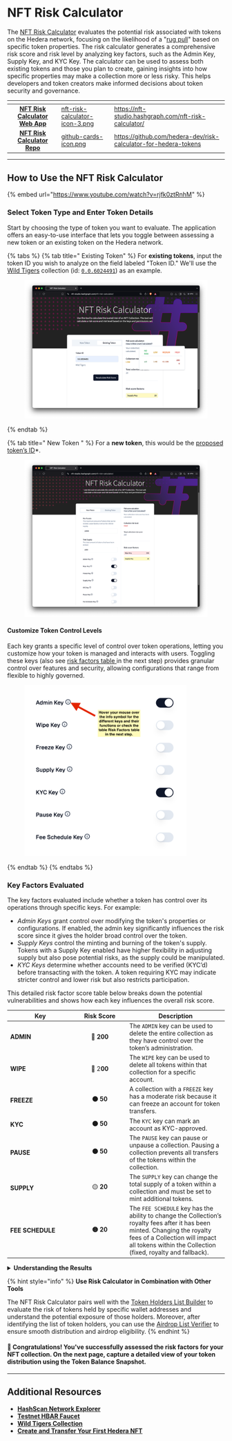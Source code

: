 # NFT Risk Calculator

The [NFT Risk Calculator](https://nft-studio.hashgraph.com/nft-risk-calculator/) evaluates the potential risk associated with tokens on the Hedera network, focusing on the likelihood of a "[rug pull](../../support-and-community/glossary.md#rug-pull)" based on specific token properties. The risk calculator generates a comprehensive risk score and risk level by analyzing key factors, such as the Admin Key, Supply Key, and KYC Key. The calculator can be used to assess both existing tokens and those you plan to create, gaining insights into how specific properties may make a collection more or less risky. This helps developers and token creators make informed decisions about token security and governance.

<table data-card-size="large" data-view="cards"><thead><tr><th align="center"></th><th data-hidden data-card-cover data-type="files"></th><th data-hidden data-card-target data-type="content-ref"></th></tr></thead><tbody><tr><td align="center"><a href="https://nft-studio.hashgraph.com/nft-risk-calculator/"><strong>NFT Risk Calculator Web App</strong> </a></td><td><a href="../../.gitbook/assets/nft-risk-calculator-icon-3.png">nft-risk-calculator-icon-3.png</a></td><td><a href="https://nft-studio.hashgraph.com/nft-risk-calculator/">https://nft-studio.hashgraph.com/nft-risk-calculator/</a></td></tr><tr><td align="center"><a href="https://github.com/hedera-dev/risk-calculator-for-hedera-tokens"><strong>NFT Risk Calculator Repo</strong></a>   </td><td><a href="../../.gitbook/assets/github-cards-icon.png">github-cards-icon.png</a></td><td><a href="https://github.com/hedera-dev/risk-calculator-for-hedera-tokens">https://github.com/hedera-dev/risk-calculator-for-hedera-tokens</a></td></tr></tbody></table>

***

## How to Use the NFT Risk Calculator

{% embed url="https://www.youtube.com/watch?v=rjfk0ztRnhM" %}

### **Select Token Type and Enter Token Details**

Start by choosing the type of token you want to evaluate. The application offers an easy-to-use interface that lets you toggle between assessing a new token or an existing token on the Hedera network.&#x20;

{% tabs %}
{% tab title=" Existing Token" %}
For **existing tokens**, input the token ID you wish to analyze on the field labeled "Token ID." We'll use the [Wild Tigers](https://x.com/wildtigers_nft) collection (id: [`0.0.6024491`](https://hashscan.io/mainnet/token/0.0.6024491)) as an example.

<figure><img src="../../.gitbook/assets/nft-studio-risk-calculator-existing-wild-tigers.png" alt=""><figcaption></figcaption></figure>
{% endtab %}

{% tab title=" New Token " %}
For a **new token**, this would be the [proposed token’s ID](nft-risk-calculator.md#what-is-a-proposed-token-id)\*.&#x20;

<figure><img src="../../.gitbook/assets/nft-studio-risk-calculator-new-token.png" alt=""><figcaption></figcaption></figure>

#### Customize Token Control Levels

Each key grants a specific level of control over token operations, letting you customize how your token is managed and interacts with users. Toggling these keys (also see [risk factors table ](nft-risk-calculator.md#risk-factors)in the next step) provides granular control over features and security, allowing configurations that range from flexible to highly governed.&#x20;

<figure><img src="../../.gitbook/assets/nft-studio-risk- calculator-factors-keys.png" alt="" width="375"><figcaption></figcaption></figure>
{% endtab %}
{% endtabs %}

### **Key Factors Evaluated**

The key factors evaluated include whether a token has control over its operations through specific keys. For example:

* _Admin Keys_ grant control over modifying the token's properties or configurations. If enabled, the admin key significantly influences the risk score since it gives the holder broad control over the token.
* _Supply Keys_ control the minting and burning of the token's supply. Tokens with a Supply Key enabled have higher flexibility in adjusting supply but also pose potential risks, as the supply could be manipulated.&#x20;
* _KYC Keys_ determine whether accounts need to be verified (KYC’d) before transacting with the token. A token requiring KYC may indicate stricter control and lower risk but also restricts participation.

This detailed risk factor score table below breaks down the potential vulnerabilities and shows how each key influences the overall risk score.

<table><thead><tr><th width="139">Key</th><th width="109" align="center">Risk Score</th><th>Description</th></tr></thead><tbody><tr><td><strong>ADMIN</strong> </td><td align="center">🔴  <strong>200</strong> </td><td>The <code>ADMIN</code> key can be used to delete the entire collection as they have control over the token’s administration.</td></tr><tr><td><strong>WIPE</strong></td><td align="center">🔴  2<strong>00</strong> </td><td>The <code>WIPE</code> key can be used to delete all tokens within that collection for a specific account. </td></tr><tr><td><strong>FREEZE</strong></td><td align="center"><strong>🟠 50</strong> </td><td>A collection with a <code>FREEZE</code> key has a moderate risk because it can freeze an account for token transfers.</td></tr><tr><td><strong>KYC</strong></td><td align="center"><strong>🟠 50</strong> </td><td>The <code>KYC</code> key can mark an account as KYC-approved.</td></tr><tr><td><strong>PAUSE</strong></td><td align="center"><strong>🟠 50</strong> </td><td>The <code>PAUSE</code> key can pause or unpause a collection. Pausing a collection prevents all transfers of the tokens within the collection.</td></tr><tr><td><strong>SUPPLY</strong></td><td align="center">🟡 <strong>20</strong> </td><td>The <code>SUPPLY</code> key can change the total supply of a token within a collection and must be set to mint additional tokens. </td></tr><tr><td><strong>FEE SCHEDULE</strong></td><td align="center"><strong>🟡 20</strong> </td><td>The <code>FEE SCHEDULE</code> key has the ability to change the Collection’s royalty fees after it has been minted. Changing the royalty fees of a Collection will impact all tokens within the Collection (fixed, royalty and fallback).</td></tr></tbody></table>

<details>

<summary><strong>Understanding the Results</strong></summary>

The tool provides two main outputs: a risk score and a risk level. Here's how to interpret these results:

**Risk Score**

The risk score is a numerical value that indicates the overall potential risk associated with a token.

* <mark style="background-color:yellow;">**Lower Scores (0-25)**</mark>: Tokens with low risk, indicating that the settings and properties of the token minimize potential vulnerabilities.
* <mark style="background-color:orange;">**Medium Scores (26-50)**</mark>: Moderate risk, suggesting some factors may need to be reviewed for secure token management.
* <mark style="background-color:red;">**High Scores (51+)**</mark>: This indicates significant risk, indicating that several factors make the token susceptible to governance issues or potential "rug pulls."

**Risk Level**

The risk level provides a qualitative assessment (e.g., Low, Medium, or High) to give a more general understanding of the token’s risk profile.

<img src="../../.gitbook/assets/nft-studio-risk- calculator-risk-levels.png" alt="" data-size="original">

**Breakdown of Risk Factors**

* The calculator provides a detailed breakdown showing how each key and token property contributes to the final risk score.
* You can use this breakdown to pinpoint high-risk settings, allowing you to make targeted adjustments to your token configuration.

**Using the Results**

* If you're evaluating an _existing token_, use the results to inform investment decisions or suggest governance changes.
* For _new tokens_, adjust key settings to achieve a balanced risk level that fits your project’s goals for security and flexibility.

</details>

{% hint style="info" %}
**Use Risk Calculator in Combination with Other Tools**

The NFT Risk Calculator pairs well with the [Token Holders List Builder](nft-token-holders-list-builder.md) to evaluate the risk of tokens held by specific wallet addresses and understand the potential exposure of those holders. Moreover, after identifying the list of token holders, you can use the [Airdrop List Verifier](airdrop-list-verifier.md) to ensure smooth distribution and airdrop eligibility.
{% endhint %}

#### 🎉 Congratulations! You've successfully assessed the risk factors for your NFT collection. On the next page, capture a detailed view of your token distribution using the Token Balance Snapshot.

***

## Additional Resources

* [**HashScan Network Explorer**](https://hashscan.io/)
* [**Testnet HBAR Faucet**](https://portal.hedera.com/)
* [**Wild Tigers Collection**](https://x.com/wildtigers_nft)
* [**Create and Transfer Your First Hedera NFT**](../../tutorials/token/create-and-transfer-your-first-nft.md)
